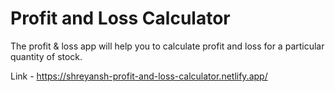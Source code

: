 <h1>Profit and Loss Calculator</h1>

The profit & loss app will help you to calculate profit and loss for a particular quantity of stock.

Link - https://shreyansh-profit-and-loss-calculator.netlify.app/
